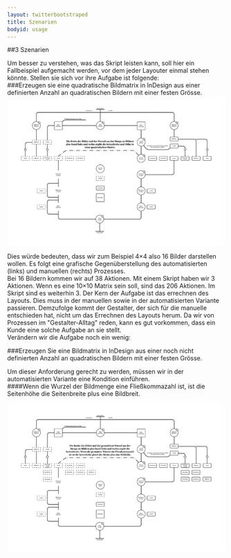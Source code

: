 ```yaml
---
layout: twitterbootstraped
title: Szenarien
bodyid: usage
---
```


<a name="07"></a>
##3 Szenarien

Um besser zu verstehen, was das Skript leisten kann, soll hier ein Fallbeispiel aufgemacht werden, vor dem jeder Layouter einmal stehen könnte. Stellen sie sich vor ihre Aufgabe ist folgende:  
###Erzeugen sie eine quadratische Bildmatrix in InDesign aus einer definierten Anzahl an quadratischen Bildern mit einer festen Grösse.  
[![matrix algo 1](images/matrix_algorithmus_01_thumb.jpg)](images/matrix_algorithmus_01.jpg)  

Dies würde bedeuten, dass wir zum Beispiel 4×4 also 16 Bilder darstellen wollen. Es folgt eine grafische Gegenüberstellung des automatisierten (links) und manuellen (rechts) Prozesses.  
Bei 16 Bildern kommen wir auf 38 Aktionen. Mit einem Skript haben wir 3 Aktionen. Wenn es eine 10×10 Matrix sein soll, sind das 206 Aktionen. Im Skript sind es weiterhin 3. Der Kern der Aufgabe ist das errechnen des Layouts. Dies muss in der manuellen sowie in der automatisierten Variante passieren. Demzufolge kommt der Gestalter, der sich für die manuelle entschieden hat, nicht um das Errechnen des Layouts herum. Da wir von Prozessen im "Gestalter-Alltag" reden, kann es gut vorkommen, dass ein Kunde eine solche Aufgabe an sie stellt.  
Verändern wir die Aufgabe noch ein wenig:  

###Erzeugen Sie eine Bildmatrix in InDesign aus einer noch nicht definierten Anzahl an quadratischen Bildern mit einer festen Grösse.

Um dieser Anforderung gerecht zu werden, müssen wir in der automatisierten Variante eine Kondition einführen.  
####Wenn die Wurzel der Bildmenge eine Fließkommazahl ist, ist die Seitenhöhe die Seitenbreite plus eine Bildbreit.  

[![matrix algo 2](images/matrix_algorithmus_02_thumb.jpg)](images/matrix_algorithmus_02.jpg)  